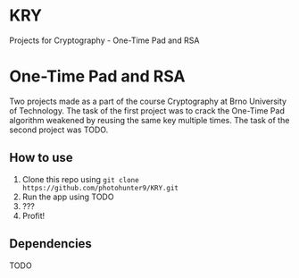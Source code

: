 # KRY
Projects for Cryptography - One-Time Pad and RSA
# One-Time Pad and RSA
Two projects made as a part of the course Cryptography at Brno University of Technology. The task of the first project was to crack the One-Time Pad algorithm weakened by reusing the same key multiple times. The task of the second project was TODO.

## How to use
1. Clone this repo using `git clone https://github.com/photohunter9/KRY.git`
2. Run the app using TODO
3. ???
4. Profit!

## Dependencies
TODO
